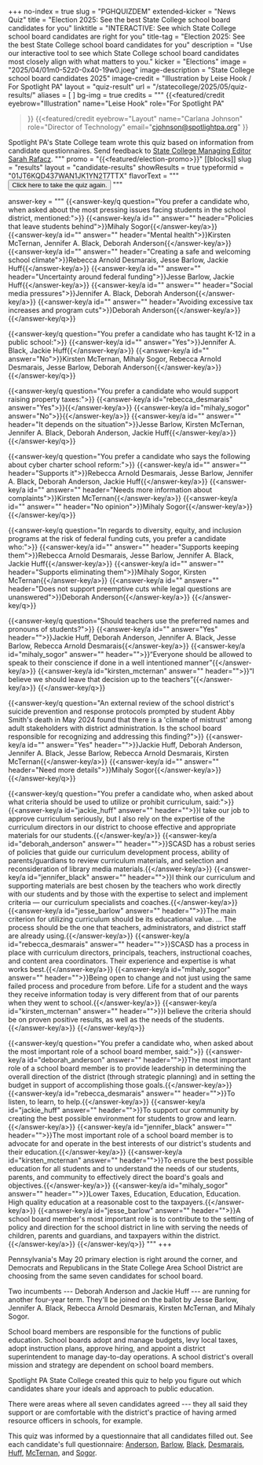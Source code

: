 +++
no-index = true
slug = "PGHQUIZDEM"
extended-kicker = "News Quiz"
title = "Election 2025: See the best State College school board candidates for you"
linktitle = "INTERACTIVE: See which State College school board candidates are right for you"
title-tag = "Election 2025: See the best State College school board candidates for you"
description = "Use our interactive tool to see which State College school board candidates most closely align with what matters to you."
kicker = "Elections"
image = "2025/04/01m0-52z0-0x40-19w0.joeg"
image-description = "State College school board candidates 2025"
image-credit = "Illustration by Leise Hook / For Spotlight PA"
layout = "quiz-result"
url = "/statecollege/2025/05/quiz-results/"
aliases = [
]
bg-img = true
credits = """
  {{<featured/credit
    eyebrow="Illustration"
    name="Leise Hook"
    role="For Spotlight PA"
  >}}
  {{<featured/credit
      eyebrow="Layout"
      name="Carlana Johnson"
      role="Director of Technology"
      email="cjohnson@spotlightpa.org"
  >}}

  <span class="spl-links-navy">Spotlight PA's State College team wrote this quiz based on information from candidate questionnaires. Send feedback to [State College Managing Editor Sarah Rafacz](mailto:srafacz@spotlightpa.org).</span>
  """
promo = "{{<featured/election-promo>}}"
[[blocks]]
slug = "results"
layout = "candidate-results"
showResults = true
typeformid = "01JT6KQD437WAN1JK1YN2T7TTX"
flavorText = """
<button onclick="document.querySelector('button[data-tf-popup]').click()" class="text-lg underline underline-offset-2">Click here to take the quiz again.</button>
"""

answer-key = """
{{<answer-key/q question="You prefer a candidate who, when asked about the most pressing issues facing students in the school district, mentioned:">}}
  {{<answer-key/a id="" answer="" header="Policies that leave students behind">}}Mihaly Sogor{{</answer-key/a>}}
  {{<answer-key/a id="" answer="" header="Mental health">}}Kirsten McTernan, Jennifer A. Black, Deborah Anderson{{</answer-key/a>}}
  {{<answer-key/a id="" answer="" header="Creating a safe and welcoming school climate">}}Rebecca Arnold Desmarais, Jesse Barlow, Jackie Huff{{</answer-key/a>}}
  {{<answer-key/a id="" answer="" header="Uncertainty around federal funding">}}Jesse Barlow, Jackie Huff{{</answer-key/a>}}
  {{<answer-key/a id="" answer="" header="Social media pressures">}}Jennifer A. Black, Deborah Anderson{{</answer-key/a>}}
  {{<answer-key/a id="" answer="" header="Avoiding excessive tax increases and program cuts">}}Deborah Anderson{{</answer-key/a>}}
{{</answer-key/q>}}

{{<answer-key/q question="You prefer a candidate who has taught K-12 in a public school:">}}
  {{<answer-key/a id="" answer="Yes">}}Jennifer A. Black, Jackie Huff{{</answer-key/a>}}
  {{<answer-key/a id="" answer="No">}}Kirsten McTernan, Mihaly Sogor, Rebecca Arnold Desmarais, Jesse Barlow, Deborah Anderson{{</answer-key/a>}}
{{</answer-key/q>}}

{{<answer-key/q question="You prefer a candidate who would support raising property taxes:">}}
  {{<answer-key/a id="rebecca_desmarais" answer="Yes">}}{{</answer-key/a>}}
  {{<answer-key/a id="mihaly_sogor" answer="No">}}{{</answer-key/a>}}
  {{<answer-key/a id="" answer="" header="It depends on the situation">}}Jesse Barlow, Kirsten McTernan, Jennifer A. Black, Deborah Anderson, Jackie Huff{{</answer-key/a>}}
{{</answer-key/q>}}

{{<answer-key/q question="You prefer a candidate who says the following about cyber charter school reform:">}}
  {{<answer-key/a id="" answer="" header="Supports it">}}Rebecca Arnold Desmarais, Jesse Barlow, Jennifer A. Black, Deborah Anderson, Jackie Huff{{</answer-key/a>}}
  {{<answer-key/a id="" answer="" header="Needs more information about complaints">}}Kirsten McTernan{{</answer-key/a>}}
  {{<answer-key/a id="" answer="" header="No opinion">}}Mihaly Sogor{{</answer-key/a>}}
{{</answer-key/q>}}

{{<answer-key/q question="In regards to diversity, equity, and inclusion programs at the risk of federal funding cuts, you prefer a candidate who:">}}
  {{<answer-key/a id="" answer="" header="Supports keeping them">}}Rebecca Arnold Desmarais, Jesse Barlow, Jennifer A. Black, Jackie Huff{{</answer-key/a>}}
  {{<answer-key/a id="" answer="" header="Supports eliminating them">}}Mihaly Sogor, Kirsten McTernan{{</answer-key/a>}}
  {{<answer-key/a id="" answer="" header="Does not support preemptive cuts while legal questions are unanswered">}}Deborah Anderson{{</answer-key/a>}}
{{</answer-key/q>}}

{{<answer-key/q question="Should teachers use the preferred names and pronouns of students?">}}
  {{<answer-key/a id="" answer="Yes" header="">}}Jackie Huff, Deborah Anderson, Jennifer A. Black, Jesse Barlow, Rebecca Arnold Desmarais{{</answer-key/a>}}
  {{<answer-key/a id="mihaly_sogor" answer="" header="">}}“Everyone should be allowed to speak to their conscience if done in a well intentioned manner”{{</answer-key/a>}}
  {{<answer-key/a id="kirsten_mcternan" answer="" header="">}}“I believe we should leave that decision up to the teachers”{{</answer-key/a>}}
{{</answer-key/q>}}

{{<answer-key/q question="An external review of the school district's suicide prevention and response protocols prompted by student Abby Smith's death in May 2024 found that there is a 'climate of mistrust' among adult stakeholders with district administration. Is the school board responsible for recognizing and addressing this finding?">}}
  {{<answer-key/a id="" answer="Yes" header="">}}Jackie Huff, Deborah Anderson, Jennifer A. Black, Jesse Barlow, Rebecca Arnold Desmarais, Kirsten McTernan{{</answer-key/a>}}
  {{<answer-key/a id="" answer="" header="Need more details">}}Mihaly Sogor{{</answer-key/a>}}
{{</answer-key/q>}}

{{<answer-key/q question="You prefer a candidate who, when asked about what criteria should be used to utilize or prohibit curriculum, said:">}}
  {{<answer-key/a id="jackie_huff" answer="" header="">}}I take our job to approve curriculum seriously, but I also rely on the expertise of the curriculum directors in our district to choose effective and appropriate materials for our students.{{</answer-key/a>}}
  {{<answer-key/a id="deborah_anderson" answer="" header="">}}SCASD has a robust series of policies that guide our curriculum development process, ability of parents/guardians to review curriculum materials, and selection and reconsideration of library media materials.{{</answer-key/a>}}
  {{<answer-key/a id="jennifer_black" answer="" header="">}}I think our curriculum and supporting materials are best chosen by the teachers who work directly with our students and by those with the expertise to select and implement criteria — our curriculum specialists and coaches.{{</answer-key/a>}}
  {{<answer-key/a id="jesse_barlow" answer="" header="">}}The main criterion for utilizing curriculum should be its educational value. … The process should be the one that teachers, administrators, and district staff are already using.{{</answer-key/a>}}
  {{<answer-key/a id="rebecca_desmarais" answer="" header="">}}SCASD has a process in place with curriculum directors, principals, teachers, instructional coaches, and content area coordinators. Their experience and expertise is what works best.{{</answer-key/a>}}
  {{<answer-key/a id="mihaly_sogor" answer="" header="">}}Being open to change and not just using the same failed process and procedure from before. Life for a student and the ways they receive information today is very different from that of our parents when they went to school.{{</answer-key/a>}}
  {{<answer-key/a id="kirsten_mcternan" answer="" header="">}}I believe the criteria should be on proven positive results, as well as the needs of the students.{{</answer-key/a>}}
{{</answer-key/q>}}

{{<answer-key/q question="You prefer a candidate who, when asked about the most important role of a school board member, said:">}}
  {{<answer-key/a id="deborah_anderson" answer="" header="">}}The most important role of a school board member is to provide leadership in determining the overall direction of the district (through strategic planning) and in setting the budget in support of accomplishing those goals.{{</answer-key/a>}}
  {{<answer-key/a id="rebecca_desmarais" answer="" header="">}}To listen, to learn, to help.{{</answer-key/a>}}
  {{<answer-key/a id="jackie_huff" answer="" header="">}}To support our community by creating the best possible environment for students to grow and learn.{{</answer-key/a>}}
  {{<answer-key/a id="jennifer_black" answer="" header="">}}The most important role of a school board member is to advocate for and operate in the best interests of our district's students and their education.{{</answer-key/a>}}
  {{<answer-key/a id="kirsten_mcternan" answer="" header="">}}To ensure the best possible education for all students and to understand the needs of our students, parents, and community to effectively direct the board's goals and objectives.{{</answer-key/a>}}
  {{<answer-key/a id="mihaly_sogor" answer="" header="">}}Lower Taxes, Education, Education, Education. High quality education at a reasonable cost to the taxpayers.{{</answer-key/a>}}
  {{<answer-key/a id="jesse_barlow" answer="" header="">}}A school board member's most important role is to contribute to the setting of policy and direction for the school district in line with serving the needs of children, parents and guardians, and taxpayers within the district.{{</answer-key/a>}}
{{</answer-key/q>}}
"""
+++

Pennsylvania's May 20 primary election is right around the corner, and Democrats and Republicans in the State College Area School District are choosing from the same seven candidates for school board.

Two incumbents --- Deborah Anderson and Jackie Huff --- are running for another four-year term. They'll be joined on the ballot by Jesse Barlow, Jennifer A. Black, Rebecca Arnold Desmarais, Kirsten McTernan, and Mihaly Sogor.

School board members are responsible for the functions of public education. School boards adopt and manage budgets, levy local taxes, adopt instruction plans, approve hiring, and appoint a district superintendent to manage day-to-day operations. A school district's overall mission and strategy are dependent on school board members.

Spotlight PA State College created this quiz to help you figure out which candidates share your ideals and approach to public education.

There were areas where all seven candidates agreed --- they all said they support or are comfortable with the district's practice of having armed resource officers in schools, for example.

This quiz was informed by a questionnaire that all candidates filled out. See each candidate's full questionnaire: [Anderson](https://www.documentcloud.org/documents/25928825-deborah-anderson-spotlight-pa-state-college-school-board-questionnaire/#document/p1), [Barlow](https://www.documentcloud.org/documents/25928828-jesse-barlow-spotlight-pa-state-college-school-board-questionnaire/#document/p1), [Black](https://www.documentcloud.org/documents/25928826-jennifer-black-spotlight-pa-state-college-school-board-questionnaire/#document/p1), [Desmarais](https://www.documentcloud.org/documents/25928830-rebecca-arnold-desmarais-spotlight-pa-state-college-school-board-questionnaire/#document/p1), [Huff](https://www.documentcloud.org/documents/25928829-jackie-huff-spotlight-pa-state-college-school-board-questionnaire/#document/p1), [McTernan](https://www.documentcloud.org/documents/25928824-kirsten-mcternan-spotlight-pa-state-college-school-board-questionnaire/#document/p1), and [Sogor](https://www.documentcloud.org/documents/25928827-mihaly-sogor-spotlight-pa-state-college-school-board-questionnaire/#document/p1).
